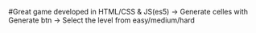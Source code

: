 #Great game developed in HTML/CSS & JS(es5)
-> Generate celles with Generate btn
-> Select the level from easy/medium/hard

